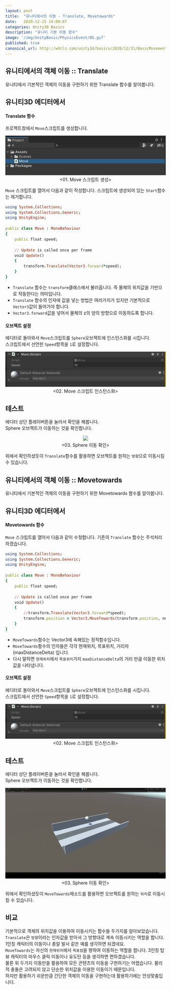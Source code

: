 ```yaml
---
layout: post
title:  "유니티에서의 이동 - Translate, Movetowards"
date:   2020-12-15 14:00:07
categories: Unity3D Basics
description: "유니티 기본 이동 함수"
image: '/img/UnityBasic/PhysicsEvent/05.gif'
published: true
canonical_url: http://whtls.com/unity3d/basics/2020/12/31/BasicMovement/
---
```


## 유니티에서의 객체 이동 :: Translate
유니티에서 기본적인 객체의 이동을 구현하기 위한 Translate 함수를 알아봅니다.    
  
## 유니티3D 에디터에서  
#### Translate 함수
프로젝트창에서 `Move`스크립트를 생성합니다.
<p align="center"><img src="/img/UnityBasic/Move/01.PNG"><br/>
<01. Move 스크립트 생성></p>  
  
`Move` 스크립트를 열어서 다음과 같이 작성합니다. 
스크립트에 생성되어 있는 `Start`함수는 제거합니다.  

```ruby
using System.Collections;
using System.Collections.Generic;
using UnityEngine;

public class Move : MonoBehaviour
{
    public float speed;

    // Update is called once per frame
    void Update()
    {
        transform.Translate(Vector3.forward*speed);
    }
}
```
  
* `Translate` 함수는 `transform`클래스에서 불러옵니다. 즉 물체의 위치값을 기반으로 작동한다는 의미입니다.  
* `Translate` 함수의 인자에 값을 넣는 방법은 여러가지가 있지만 기본적으로 `Vector3`값이 들어가야 합니다.  
* `Vector3.forward`값을 넣어서 물체의 z의 양의 방향으로 이동하도록 합니다.  

#### 오브젝트 설정  
  
에디터로 돌아와서 `Move`스크립트를 `Sphere`오브젝트에 인스턴스화를 시킵니다.  
스크립트에서 선언한 `Speed`항목을 `1`로 설정합니다.  
<p align="center"><img src="/img/UnityBasic/Move/02.PNG"><br/>
<02. Move 스크립트 인스턴스화></p>  
  
## 테스트
에디터 상단 플레이버튼을 눌러서 확인을 해봅니다.  
Sphere 오브젝트가 이동하는 것을 확인합니다.  
<p align="center"><img src="/img/UnityBasic/Move/03.gif"><br/>
<03. Sphere 이동 확인></p>  
  
위에서 확인하셨듯이 `Translate`함수를 활용하면 오브젝트를 원하는 `방향`으로 이동시킬 수 있습니다.  
  
## 유니티에서의 객체 이동 :: Movetowards
유니티에서 기본적인 객체의 이동을 구현하기 위한 Movetowards 함수를 알아봅니다.    
  
  
## 유니티3D 에디터에서  
#### Movetowards 함수
  
`Move` 스크립트를 열어서 다음과 같이 수정합니다. 
기존의 `Translate` 함수는 주석처리 하겠습니다.  

```ruby
using System.Collections;
using System.Collections.Generic;
using UnityEngine;

public class Move : MonoBehaviour
{
    public float speed;

    // Update is called once per frame
    void Update()
    {
        //transform.Translate(Vector3.forward*speed);
        transform.position = Vector3.MoveTowards(transform.position, new Vector3(0, 10.85f, 0), Time.deltaTime * speed);
    }
}

```
  
* `MoveTowards`함수는 Vector3에 속해있는 정적함수입니다.  
* `MoveTowards`함수의 인자들은 각각 현재위치, 목표위치, 거리차(maxDistanceDelta) 입니다.  
* 다시 말하면 `현재위치`에서 `목표위치`가지 `maxDistanceDelta`의 거리 만큼 이동한 위치값을 나타냅니다.  

#### 오브젝트 설정  
  
에디터로 돌아와서 `Move`스크립트를 `Sphere`오브젝트에 인스턴스화를 시킵니다.  
스크립트에서 선언한 `Speed`항목을 `1`로 설정합니다.  
<p align="center"><img src="/img/UnityBasic/Move/02.PNG"><br/>
<02. Move 스크립트 인스턴스화></p>  
  
## 테스트
에디터 상단 플레이버튼을 눌러서 확인을 해봅니다.  
Sphere 오브젝트가 이동하는 것을 확인합니다.  
<p align="center"><img src="/img/UnityBasic/Move/04.gif"><br/>
<03. Sphere 이동 확인></p>  
  
위에서 확인하셨듯이 `MoveTowards`메소드를 활용하면 오브젝트를 원하는 `위치`로 이동시킬 수 있습니다.  

## 비교
  
기본적으로 객체의 위치값을 이용하여 이동시키는 함수들 두가지를 알아보았습니다.  
`Translate`은 `방향`이라는 인자값을 받아서 그 방향대로 계속 이동시키는 역할을 합니다. 1인칭 캐릭터의 이동이나 총알 발사 같은 예를 생각하면 되겠네요.  
`MoveTowards`는 자신의 `현재위치`에서 `목표점`을 향하여 이동하는 역할을 합니다. 3인칭 탑 뷰 캐릭터의 마우스 클릭 이동이나 유도탄 등을 생각하면 편하겠습니다.  
물론 위 두가지 이동만을 활용하여 모든 콘텐츠의 이동을 구현하기는 어렵습니다. 물리적 충돌은 고려되지 않고 단순한 위치값을 이용한 이동이기 때문입니다.  
하지만 활용하기 쉬운만큼 간단한 객체의 이동을 구현하는데 활용하기에는 안성맞춤입니다.  
